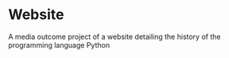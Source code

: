 # Website

A media outcome project of a website detailing the history of the programming language Python
